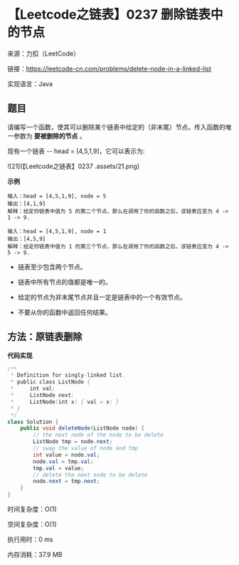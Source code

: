 # 【Leetcode之链表】0237 删除链表中的节点

来源：力扣（LeetCode）

链接：https://leetcode-cn.com/problems/delete-node-in-a-linked-list

实现语言：Java



##  题目

请编写一个函数，使其可以删除某个链表中给定的（非末尾）节点。传入函数的唯一参数为 **要被删除的节点** 。

现有一个链表 -- head = [4,5,1,9]，它可以表示为:

![21](【Leetcode之链表】0237 .assets/21.png)

**示例**

```
输入：head = [4,5,1,9], node = 5
输出：[4,1,9]
解释：给定你链表中值为 5 的第二个节点，那么在调用了你的函数之后，该链表应变为 4 -> 1 -> 9.

输入：head = [4,5,1,9], node = 1
输出：[4,5,9]
解释：给定你链表中值为 1 的第三个节点，那么在调用了你的函数之后，该链表应变为 4 -> 5 -> 9.
```

- 链表至少包含两个节点。

- 链表中所有节点的值都是唯一的。

- 给定的节点为非末尾节点并且一定是链表中的一个有效节点。

- 不要从你的函数中返回任何结果。

  

## 方法：原链表删除

**代码实现**

```java
/**
 * Definition for singly-linked list.
 * public class ListNode {
 *     int val;
 *     ListNode next;
 *     ListNode(int x) { val = x; }
 * }
 */
class Solution {
    public void deleteNode(ListNode node) {   
        // the next node of the node to be delete     
        ListNode tmp = node.next; 
        // swap the value of node and tmp
        int value = node.val;
        node.val = tmp.val;
        tmp.val = value;
        // delete the next node to be delete
        node.next = tmp.next;
    }
}
```

时间复杂度：O(1) 

空间复杂度：O(1)

执行用时：0 ms

内存消耗：37.9 MB

